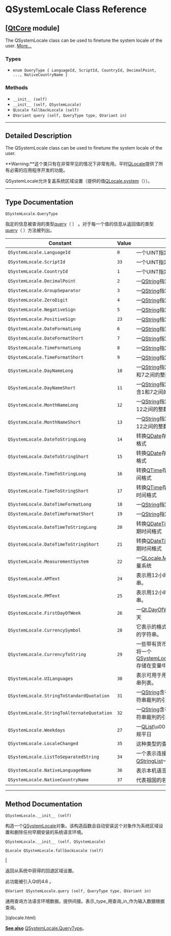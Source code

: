 # QSystemLocale Class Reference

## [[QtCore](index.htm) module]

The QSystemLocale class can be used to finetune the system locale of the user. [More...](#details)

### Types

*   `enum QueryType { LanguageId, ScriptId, CountryId, DecimalPoint, ..., NativeCountryName }`

### Methods

*   `__init__ (self)`
*   `__init__ (self, QSystemLocale)`
*   `QLocale fallbackLocale (self)`
*   `QVariant query (self, QueryType type, QVariant in)`

* * *

## Detailed Description

The QSystemLocale class can be used to finetune the system locale of the user.

**Warning:**这个类只有在非常罕见的情况下非常有用。平时[QLocale](qlocale.html)提供了所有必需的应用程序开发的功能。

QSystemLocale允许复盖系统区域设置（提供的值[QLocale.system](qlocale.html#system)（））。

* * *

## Type Documentation

```
QSystemLocale.QueryType
```

指定的信息被查询的类型[query](qsystemlocale.html#query)（ ） 。对于每一个值的信息从返回值的类型[query](qsystemlocale.html#query)（ ）方法被列出。

| Constant | Value | Description |
| --- | --- | --- |
| `QSystemLocale.LanguageId` | `0` | 一个UINT指定的语言。 |
| `QSystemLocale.ScriptId` | `33` | 一个UINT指定的脚本。 |
| `QSystemLocale.CountryId` | `1` | 一个UINT指定的国家。 |
| `QSystemLocale.DecimalPoint` | `2` | 一[QString](qstring.html)指定小数点。 |
| `QSystemLocale.GroupSeparator` | `3` | 一[QString](qstring.html)指定的组分隔符。 |
| `QSystemLocale.ZeroDigit` | `4` | 一[QString](qstring.html)指定零位。 |
| `QSystemLocale.NegativeSign` | `5` | 一[QString](qstring.html)指定减号。 |
| `QSystemLocale.PositiveSign` | `23` | 一[QString](qstring.html)指定加号。 |
| `QSystemLocale.DateFormatLong` | `6` | 一[QString](qstring.html)指定的长日期格式 |
| `QSystemLocale.DateFormatShort` | `7` | 一[QString](qstring.html)指定的短日期格式 |
| `QSystemLocale.TimeFormatLong` | `8` | 一[QString](qstring.html)指定的长时间格式 |
| `QSystemLocale.TimeFormatShort` | `9` | 一[QString](qstring.html)指定的短时间格式 |
| `QSystemLocale.DayNameLong` | `10` | 一[QString](qstring.html)指定工作日的名称。该变种中包含1和7之间的整数（星期一 - 星期日） |
| `QSystemLocale.DayNameShort` | `11` | 一[QString](qstring.html)指定一个工作日的简称。该变种中包含1和7之间的整数（星期一 - 星期日） |
| `QSystemLocale.MonthNameLong` | `12` | 一[QString](qstring.html)指定月份的名称。该变种中包含1到12之间的整数 |
| `QSystemLocale.MonthNameShort` | `13` | 一[QString](qstring.html)指定月份的简称。该变种中包含1到12之间的整数 |
| `QSystemLocale.DateToStringLong` | `14` | 转换[QDate](qdate.html)存储在变量中的[QString](qstring.html)采用长日期格式 |
| `QSystemLocale.DateToStringShort` | `15` | 转换[QDate](qdate.html)存储在变量中的[QString](qstring.html)使用短日期格式 |
| `QSystemLocale.TimeToStringLong` | `16` | 转换[QTime](qtime.html)存储在变量中的[QString](qstring.html)使用长时间格式 |
| `QSystemLocale.TimeToStringShort` | `17` | 转换[QTime](qtime.html)存储在变量中的[QString](qstring.html)用很短的时间格式 |
| `QSystemLocale.DateTimeFormatLong` | `18` | 一[QString](qstring.html)指定的长日期时间格式 |
| `QSystemLocale.DateTimeFormatShort` | `19` | 一[QString](qstring.html)指定的短日期时间格式 |
| `QSystemLocale.DateTimeToStringLong` | `20` | 转换[QDateTime](qdatetime.html)在变型中的[QString](qstring.html)使用长日期时间格式 |
| `QSystemLocale.DateTimeToStringShort` | `21` | 转换[QDateTime](qdatetime.html)在变型中的[QString](qstring.html)使用短日期时间格式 |
| `QSystemLocale.MeasurementSystem` | `22` | 一[QLocale.MeasurementSystem](qlocale.html#MeasurementSystem-enum)枚举指定测量系统 |
| `QSystemLocale.AMText` | `24` | 表示用12小时时钟相关的系统AM指示的字符串。 |
| `QSystemLocale.PMText` | `25` | 表示用12小时时钟相关的系统PM指示的字符串。 |
| `QSystemLocale.FirstDayOfWeek` | `26` | 一[Qt.DayOfWeek](qt.html#DayOfWeek-enum)枚举specifiying一周的第一天 |
| `QSystemLocale.CurrencySymbol` | `28` | 它表示的格式QLocale.CurrencyFormat货币的字符串。 |
| `QSystemLocale.CurrencyToString` | `29` | 一些带有货币符号的本地化字符串表示形式。将一个[QSystemLocale.CurrencyToStringArgument](index.htm)存储在变量中的[QString](qstring.html)。 |
| `QSystemLocale.UILanguages` | `30` | 表示可用于用户界面翻译语言环境名称的字符串列表。 |
| `QSystemLocale.StringToStandardQuotation` | `31` | 一[QString](qstring.html)含有使用标准报价存储在变量中的字符串裁判的引用的版本。 |
| `QSystemLocale.StringToAlternateQuotation` | `32` | 一[QString](qstring.html)含有使用替代引号存储在变量中的字符串裁判的引用的版本。 |
| `QSystemLocale.Weekdays` | `27` | 一[QList](index.htm)\u003c[Qt.DayOfWeek](qt.html#DayOfWeek-enum)\u003e指定正规平日 |
| `QSystemLocale.LocaleChanged` | `35` | 这种类型的查询时系统区域设置被改变。 |
| `QSystemLocale.ListToSeparatedString` | `34` | 一个表示连接的一个给定的一个字符串[QStringList](qstringlist.html)一个语言环境定义的分隔符。 |
| `QSystemLocale.NativeLanguageName` | `36` | 表示本机语言的名称的字符串。 |
| `QSystemLocale.NativeCountryName` | `37` | 代表祖国的名称的字符串。 |

* * *

## Method Documentation

```
QSystemLocale.__init__ (self)
```

构造一个[QSystemLocale](qsystemlocale.html)对象。该构造函数会自动安装这个对象作为系统区域设置和删除任何早期安装的系统语言环境。

```
QSystemLocale.__init__ (self, QSystemLocale)
```

```
QLocale QSystemLocale.fallbackLocale (self)
```

[

返回从系统中获得的回退区域设置。

此功能被引入Qt的4.6 。

```
QVariant QSystemLocale.query (self, QueryType type, QVariant in)
```

通用查询方法语言环境数据。提供间接。表示_type_用查询_in_作为输入数据根据查询。

](qlocale.html)

[**See also**](qlocale.html) [QSystemLocale.QueryType](qsystemlocale.html#QueryType-enum)。
